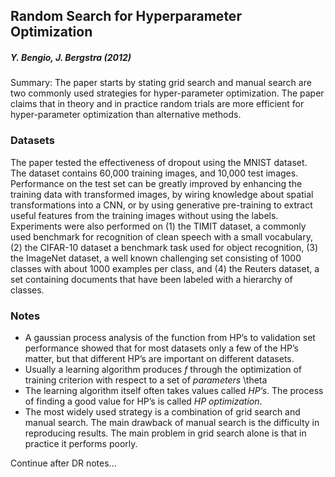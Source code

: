 ## Random Search for Hyperparameter Optimization

##### **Y. Bengio, J. Bergstra (2012)**

Summary: The paper starts by stating grid search and manual search are two commonly used strategies for hyper-parameter optimization.  The paper claims that in theory and in practice random trials are more efficient for hyper-parameter optimization than alternative methods.  

### Datasets 
The paper tested the effectiveness of dropout using the MNIST dataset.  The dataset contains 60,000 training images, and 10,000 test images.  Performance on the test set can be greatly improved by enhancing the training data with transformed images, by wiring knowledge about spatial transformations into a CNN, or by using generative pre-training to extract useful features from the training images  without using the labels.  Experiments were also performed on (1) the TIMIT dataset, a commonly used benchmark for recognition of clean speech with a small vocabulary, (2) the CIFAR-10 dataset a benchmark task used for object recognition, (3) the ImageNet dataset, a well known challenging set consisting of 1000 classes with about 1000 examples per class, and (4) the Reuters dataset, a set containing documents that have been labeled with a hierarchy of classes.  

### Notes 
- A gaussian process analysis of the function from HP’s to validation set performance showed that for most datasets only a few of the HP’s matter, but that different HP’s are important on different datasets.  
- Usually a learning algorithm produces *f* through the optimization of training criterion with respect to a set of *parameters* \theta 
- The learning algorithm itself often takes values called *HP’s*.  The process of finding a good value for HP’s is called *HP optimization*.  
- The most widely used strategy is a combination of grid search and manual search.  The main drawback of manual search is the difficulty in reproducing results.  The main problem in grid search alone is that in practice it performs poorly.  

Continue after DR notes...
